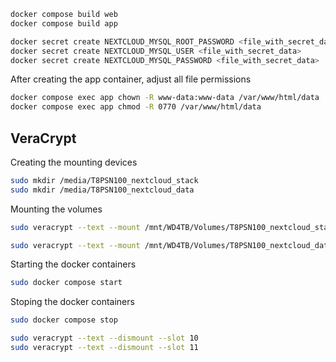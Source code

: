 


```sh
docker compose build web
docker compose build app
```

```sh
docker secret create NEXTCLOUD_MYSQL_ROOT_PASSWORD <file_with_secret_data>
docker secret create NEXTCLOUD_MYSQL_USER <file_with_secret_data>
docker secret create NEXTCLOUD_MYSQL_PASSWORD <file_with_secret_data>
```


After creating the app container, adjust all file permissions

```sh
docker compose exec app chown -R www-data:www-data /var/www/html/data
docker compose exec app chmod -R 0770 /var/www/html/data
```



## VeraCrypt

Creating the mounting devices

```sh
sudo mkdir /media/T8PSN100_nextcloud_stack
sudo mkdir /media/T8PSN100_nextcloud_data
```

Mounting the volumes

```sh
sudo veracrypt --text --mount /mnt/WD4TB/Volumes/T8PSN100_nextcloud_stack /media/T8PSN100_nextcloud_stack --fs-options "umask=000" --pim 0 --keyfiles "" --protect-hidden no --slot 10

sudo veracrypt --text --mount /mnt/WD4TB/Volumes/T8PSN100_nextcloud_data /media/T8PSN100_nextcloud_data --fs-options "umask=007,gid=33,uid=33" --pim 0 --keyfiles "" --protect-hidden no --slot 11
```

Starting the docker containers

```sh
sudo docker compose start
```

Stoping the docker containers

```sh
sudo docker compose stop
```

```sh
sudo veracrypt --text --dismount --slot 10
sudo veracrypt --text --dismount --slot 11
```

